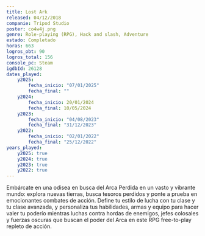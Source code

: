 ```yaml
---
title: Lost Ark
released: 04/12/2018
companie: Tripod Studio
poster: co4w4j.png
genre: Role-playing (RPG), Hack and slash, Adventure
estado: Completado
horas: 663
logros_obt: 90
logros_total: 156
console_pc: Steam
igdbId: 26128
dates_played:
    y2025:
        fecha_inicio: "07/01/2025"
        fecha_final: ""
    y2024:
        fecha_inicio: 20/01/2024
        fecha_final: 10/05/2024
    y2023:
        fecha_inicio: "04/08/2023"
        fecha_final: "31/12/2023"
    y2022:
        fecha_inicio: "02/01/2022"
        fecha_final: "25/12/2022"
years_played:
    y2025: true
    y2024: true
    y2023: true
    y2022: true
---
```


Embárcate en una odisea en busca del Arca Perdida en un vasto y vibrante mundo: explora nuevas tierras, busca tesoros perdidos y ponte a prueba en emocionantes combates de acción. Define tu estilo de lucha con tu clase y tu clase avanzada, y personaliza tus habilidades, armas y equipo para hacer valer tu poderío mientras luchas contra hordas de enemigos, jefes colosales y fuerzas oscuras que buscan el poder del Arca en este RPG free-to-play repleto de acción.